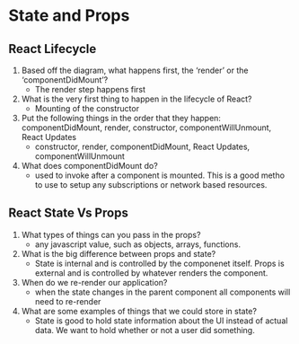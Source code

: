 # State and Props

## React Lifecycle

1. Based off the diagram, what happens first, the ‘render’ or the ‘componentDidMount’?
   * The render step happens first
2. What is the very first thing to happen in the lifecycle of React?
   * Mounting of the constructor
3. Put the following things in the order that they happen: componentDidMount, render, constructor, componentWillUnmount, React Updates
   * constructor, render, componentDidMount, React Updates, componentWillUnmount
4. What does componentDidMount do?
   * used to invoke after a component is mounted. This is a good metho to use to setup any subscriptions or network based resources.

## React State Vs Props

1. What types of things can you pass in the props?
   * any javascript value, such as objects, arrays, functions.
2. What is the big difference between props and state?
   * State is internal and is controlled by the componenet itself. Props is external and is controlled by whatever renders the component.
3. When do we re-render our application?
   * when the state changes in the parent component all components will need to re-render
4. What are some examples of things that we could store in state?
   * State is good to hold state information about the UI instead of actual data. We want to hold whether or not a user did something.